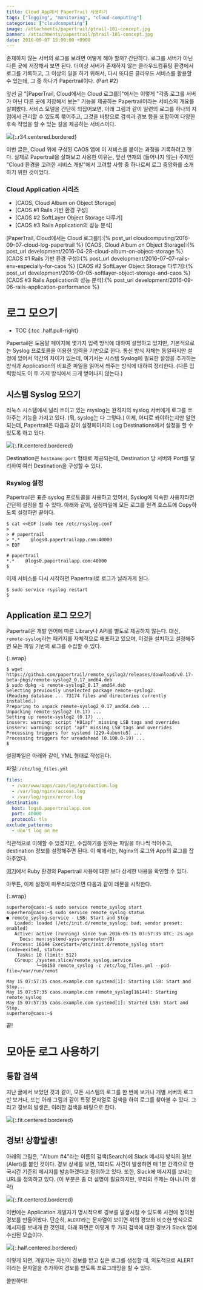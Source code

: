 ```yaml
---
title: Cloud App에서 PaperTrail 사용하기
tags: ["logging", "monitoring", "cloud-computing"]
categories: ["cloudcomputing"]
image: /attachments/papertrail/ptrail-101-concept.jpg
banner: /attachments/papertrail/ptrail-101-concept.jpg
date: 2016-09-07 15:00:00 +0900
---
```

존재하지 않는 서버의 로그를 보려면 어떻게 해야 할까? 간단하다. 로그를
서버가 아닌 다른 곳에 저장해서 보면 된다. 더이상 서버가 존재하지 않는
클라우드컴퓨팅 환경에서 로그를 기록하고, 그 이상의 일을 하기 위해서,
다시 또다른 클라우드 서비스를 활용할 수 있는데, 그 중 하나가
Papertrail이다. (Part #2)


앞선 글 "[PaperTrail, Cloud에서는 Cloud 로그를!]"에서는 이렇게 "각종
로그를 서버가 아닌 다른 곳에 저장해서 보는" 기능을 제공하는
Papertrail이라는 서비스의 개요를 살펴봤다.  서비스 모델을 간단히
되집어보면, 아래 그림과 같이 일련의 로그를 하나의 지점에서 관리할 수
있도록 묶어주고, 그것을 바탕으로 검색과 경보 등을 포함하여 다양한 후속
작업을 할 수 있는 길을 제공하는 서비스이다.

![](/attachments/papertrail/ptrail-101-concept.jpg){:.r34.centered.bordered}

이번 글은, Cloud 위에 구성된 CAOS 앱에 이 서비스를 붙이는 과정을
기록하려고 한다. 실제로 Papertrail을 살펴보고 사용한 이유는, 앞선
연재의 (들어나지 않는) 주제인 "Cloud 환경을 고려한 서비스 개발"에서
고려할 사항 중 하나로써 로그 중앙화를 소개하기 위한 것이었다.

### Cloud Application 시리즈

* [CAOS, Cloud Album on Object Storage]
* [CAOS #1 Rails 기반 환경 구성]
* [CAOS #2 SoftLayer Object Storage 다루기]
* [CAOS #3 Rails Application의 성능 분석]

[PaperTrail, Cloud에서는 Cloud 로그를!]:{% post_url cloudcomputing/2016-09-07-cloud-log-papertrail %}
[CAOS, Cloud Album on Object Storage]:{% post_url development/2016-04-28-cloud-album-on-object-storage %}
[CAOS #1 Rails 기반 환경 구성]:{% post_url development/2016-07-07-rails-env-especially-for-caos %}
[CAOS #2 SoftLayer Object Storage 다루기]:{% post_url development/2016-09-05-softlayer-object-storage-and-caos %}
[CAOS #3 Rails Application의 성능 분석]:{% post_url development/2016-09-06-rails-application-performance %}

# 로그 모으기

* TOC
{:toc .half.pull-right}

Papertail은 도움말 페이지에 몇가지 입력 방식에 대하여 설명하고 있지만,
기본적으로는 Syslog 프로토콜을 이용한 입력을 기반으로 한다. 통신 방식
자체는 동일하지만 설정에 있어서 약간의 차이가 있는데, 여기서는 시스템
Syslog에 필요한 설정을 추가하는 방식과 Application의 비표준 파일을
읽어서 쏴주는 방식에 대하여 정리한다. (다른 입력방식도 이 두 가지
방식에서 크게 벋어나지 않는다.)

## 시스템 Syslog 모으기

리눅스 시스템에서 널리 쓰이고 있는 rsyslog는 원격지의 syslog 서버에게
로그를 쏘아주는 기능을 가지고 있다. (뭐, syslog는 다 그렇다.) 이제,
어디로 쏴야하는지만 알면 되는데, Papertrail은 다음과 같이 설정페이지의
Log Destinations에서 설정을 할 수 있도록 하고 있다.

![](/attachments/papertrail/ptrail-405-destinations.png){:.fit.centered.bordered}

Destination은 `hostname:port` 형태로 제공되는데, Destination 당 서버와
Port를 달리하여 여러 Destination을 구성할 수 있다.

### Rsyslog 설정

Papertrail은 표준 syslog 프로토콜을 사용하고 있어서, Syslog에 익숙한
사용자라면 간단히 설정을 할 수 있다. 아래와 같이, 설정파일에 모든 로그를
원격 호스트에 Copy하도록 설정하면 끝이다.

```console
$ cat <<EOF |sudo tee /etc/rsyslog.conf
> 
> # papertrail
> *.*    @logs0.papertrailapp.com:40000
> EOF

# papertrail
*.*    @logs0.papertrailapp.com:40000
$ 
```

이제 서비스를 다시 시작하면 Papertrail로 로그가 날라가게 된다.

```console
$ sudo service rsyslog restart
$ 
```

## Application 로그 모으기

Papertrail은 개발 언어에 따른 Library나 API를 별도로 제공하지 않는다.
대신, `remote-syslog`라는 패키지를 자체적으로 배포하고 있으며, 이것을
설치하고 설정해주면 모든 파일 기반의 로그를 수집할 수 있다.

{:.wrap}
```console
$ wget https://github.com/papertrail/remote_syslog2/releases/download/v0.17-beta-pkgs/remote-syslog2_0.17_amd64.deb
$ sudo dpkg -i remote-syslog2_0.17_amd64.deb 
Selecting previously unselected package remote-syslog2.
(Reading database ... 73174 files and directories currently installed.)
Preparing to unpack remote-syslog2_0.17_amd64.deb ...
Unpacking remote-syslog2 (0.17) ...
Setting up remote-syslog2 (0.17) ...
insserv: warning: script 'K01apf' missing LSB tags and overrides
insserv: warning: script 'apf' missing LSB tags and overrides
Processing triggers for systemd (229-4ubuntu5) ...
Processing triggers for ureadahead (0.100.0-19) ...
$ 
```

설정파일은 아래와 같이, YML 형태로 작성된다.

파일: `/etc/log_files.yml`

```yml
files:
  - /var/www/apps/caos/log/production.log
  - /var/log/nginx/access.log
  - /var/log/nginx/error.log
destination:
  host: logs0.papertrailapp.com
  port: 40000
  protocol: tls
exclude_patterns:
  - don't log on me
```

직관적으로 이해할 수 있겠지만, 수집하기를 원하는 파일을 하나씩 적어주고,
destination 정보를 설정해주면 된다. 이 예에서는, Nginx의 로그와 App의
로그를 잡아주었다.

[여기](http://help.papertrailapp.com/kb/configuration/configuring-centralized-logging-from-ruby-on-rails-apps/)에서 Ruby 환경의 Papertrail 사용에 대한
보다 상세한 내용을 확인할 수 있다.

아무튼, 이제 설정이 마무리되었으면 다음과 같이 데몬을 시작한다.

{:.wrap}
```console
superhero@caos:~$ sudo service remote_syslog start
superhero@caos:~$ sudo service remote_syslog status
● remote_syslog.service - LSB: Start and Stop
   Loaded: loaded (/etc/init.d/remote_syslog; bad; vendor preset: enabled)
   Active: active (running) since Sun 2016-05-15 07:57:35 UTC; 2s ago
     Docs: man:systemd-sysv-generator(8)
  Process: 16144 ExecStart=/etc/init.d/remote_syslog start (code=exited, status=
    Tasks: 10 (limit: 512)
   CGroup: /system.slice/remote_syslog.service
           └─16150 remote_syslog -c /etc/log_files.yml --pid-file=/var/run/remot

May 15 07:57:35 caos.example.com systemd[1]: Starting LSB: Start and Stop...
May 15 07:57:35 caos.example.com remote_syslog[16144]: Starting remote_syslog
May 15 07:57:35 caos.example.com systemd[1]: Started LSB: Start and Stop.
superhero@caos:~$ 
```

끝!




# 모아둔 로그 사용하기

## 통합 검색

지난 글에서 보았던 것과 같이, 모든 시스템의 로그를 한 번에 보거나 개별
서버의 로그만 보거나, 또는 아래 그림과 같이 특정 문자열로 검색을 하여
로그를 찾아볼 수 있다. 그리고 경보의 발생은, 이러한 검색을 바탕으로 한다.

![](/attachments/papertrail/ptrail-210-filtered.png){:.fit.centered.bordered}

## 경보! 상황발생!

아래의 그림은, "Album #4"라는 이름의 검색(Search)에 Slack 메시지 방식의
경보(Alert)를 붙인 것이다. 경보 상세를 보면, 1회라도 사건이 발생하면 매
1분 간격으로 한국시간 기준의 메시지를 발송하겠다고 정의하고 있다. 또한,
Slack에 메시지를 보내는 URL을 정의하고 있다. (이 부분은 좀 더 설명이
필요하지만, 우리의 주제는 아니니까 생략)

![](/attachments/papertrail/ptrail-321-alert-edit.png){:.fit.centered.bordered}

이번에는 Application 개발자가 명시적으로 경보를 발생시킬 수 있도록
사전에 정의된 경보를 만들어봤다. 단순히, `ALERT`라는 문자열이 보이면
위의 경보와 비슷한 방식으로 메시지를 보내개 한 것인데, 아래 화면은
이렇게 두 가지 검색에 대한 경보가 Slack 앱에 수신된 모습이다.

![](/attachments/papertrail/ptrail-slack-alert.png){:.half.centered.bordered}

이렇게 되면, 개발자는 자신이 경보를 받고 싶은 로그를 생성할 때,
의도적으로 ALERT이라는 문자열을 추가하여 경보를 받도록 프로그래밍을
할 수 있다.


쓸만하다!
